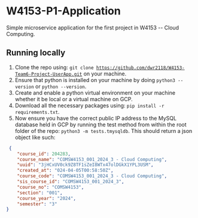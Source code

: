 # W4153-P1-Application

Simple microservice application for the first project in W4153 -- Cloud Computing.

## Running locally
1. Clone the repo using: <code>git clone https://github.com/dwr2118/W4153-Team6-Project-UserApp.git</code> on your machine.
2. Ensure that python is installed on your machine by doing <code>python3 --version</code> or <code>python --version</code>.
3. Create and enable a python virtual environment on your machine whether it be local or a virtual machine on GCP.
4. Download all the necessary packages using: <code>pip install -r requirements.txt</code>.
5. Now ensure you have the correct public IP address to the MySQL database held in GCP by running the test method from within the root folder of the repo: <code>python3 -m tests.tmysqldb</code>. This should return a json object like such: 
```json
 {
    "course_id": 204283,
    "course_name": "COMSW4153_001_2024_3 - Cloud Computing",
    "uuid": "3jHCxUV0ck9Z8TF1sZeI8WTx47olDGkX1YPL3USM",
    "created_at": "024-04-05T00:58:50Z",
    "course_code": "COMSW4153_001_2024_3 - Cloud Computing",
    "sis_course_id": "COMSW4153_001_2024_3",
    "course_no": "COMSW4153",
    "section": "001",
    "course_year": "2024",
    "semester": "3"
}
```
